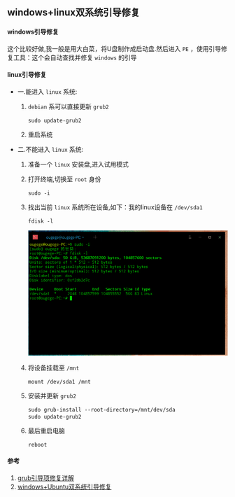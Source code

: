 ## windows+linux双系统引导修复

#### windows引导修复
这个比较好做,我一般是用大白菜，将U盘制作成启动盘.然后进入 `PE` ，使用引导修复工具：这个会自动查找并修复 `windows` 的引导

#### linux引导修复
* 一.能进入 `linux` 系统:
    1. `debian` 系可以直接更新 `grub2` 
    
        ```SHELL
        sudo update-grub2
        ```
    1. 重启系统
* 二.不能进入 `linux` 系统:
    1. 准备一个 `linux` 安装盘,进入试用模式
    1. 打开终端,切换至 `root` 身份
        ```SHELL
        sudo -i
        ```
    1. 找出当前 `linux` 系统所在设备,如下：我的linux设备在 `/dev/sda1`
        ```SHELL
        fdisk -l
        ```

        ![找出linux设备](/images/linux/windows+linux双系统引导修复/terminal_01.gif "找出linux设备")

    1. 将设备挂载至 `/mnt`
        ```SHELL
        mount /dev/sda1 /mnt
        ```
    1. 安装并更新 `grub2`
        ```SHELL
        sudo grub-install --root-directory=/mnt/dev/sda
        sudo update-grub2
        ```
    1. 最后重启电脑
        ```SHELL
        reboot
        ```

#### 参考
1. [grub引导项修复详解](https://blog.csdn.net/gatieme/article/details/59127020)
1. [windows+Ubuntu双系统引导修复](https://blog.csdn.net/qq_40196164/article/details/84726694)